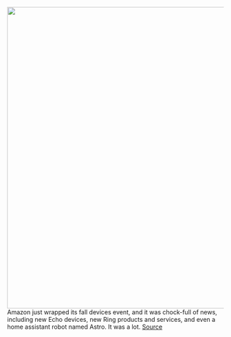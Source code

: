 <img src='https://cdn.vox-cdn.com/thumbor/Egw-p9aYZby0cfiE9vanHSLl7ZQ=/0x0:2000x1125/1200x800/filters:focal(840x403:1160x723)/cdn.vox-cdn.com/uploads/chorus_image/image/69921120/echo_show_15_media_lifestyle_14.5.png' width='700px' /><br/>
Amazon just wrapped its fall devices event, and it was chock-full of news, including new Echo devices, new Ring products and services, and even a home assistant robot named Astro. It was a lot.
<a href='https://www.theverge.com/2021/9/28/22692147/amazon-devices-event-echo-ring-biggest-announcements'> Source <a/>